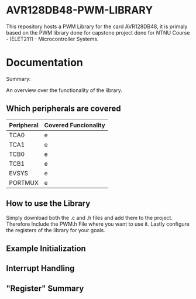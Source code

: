 # AVR128DB48-PWM-LIBRARY

This repository hosts a PWM Library for the card AVR128DB48, it is primaly based on the PWM library done for capstone project done for NTNU Course - IELET2111 - Microcontroller Systems.

# Documentation

Summary:

An overview over the functionality of the library.

## Which peripherals are covered

|Peripheral|Covered Funcionality|
|----------|--------------------|
|TCA0|e|
|TCA1|e|
|TCB0|e|
|TCB1|e|
|EVSYS|e|
|PORTMUX|e|

## How to use the Library

Simply download both the .c and .h files and add them to the project. Therefore Include the PWM.h File where you want to use it. Lastly configure the registers of the library for your goals.

## Example Initialization

## Interrupt Handling

## "Register" Summary

